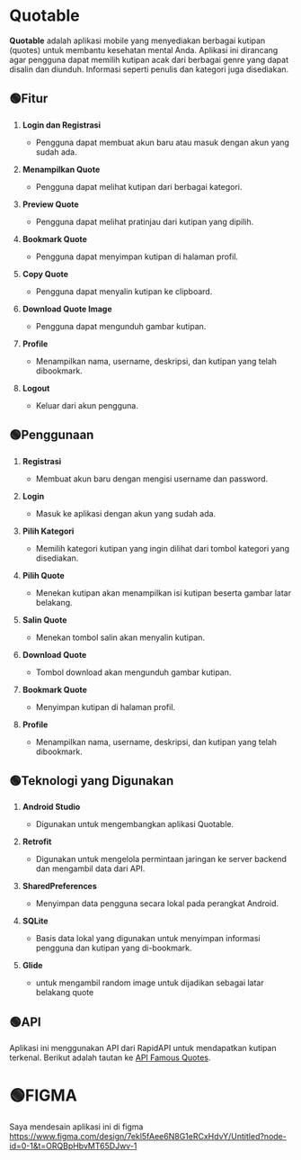 # Quotable

**Quotable** adalah aplikasi mobile yang menyediakan berbagai kutipan (quotes) untuk membantu kesehatan mental Anda. Aplikasi ini dirancang agar pengguna dapat memilih kutipan acak dari berbagai genre yang dapat disalin dan diunduh. Informasi seperti penulis dan kategori juga disediakan.

## 🟢Fitur

1. **Login dan Registrasi**
   - Pengguna dapat membuat akun baru atau masuk dengan akun yang sudah ada.

2. **Menampilkan Quote**
   - Pengguna dapat melihat kutipan dari berbagai kategori.

3. **Preview Quote**
   - Pengguna dapat melihat pratinjau dari kutipan yang dipilih.

4. **Bookmark Quote**
   - Pengguna dapat menyimpan kutipan di halaman profil.

5. **Copy Quote**
   - Pengguna dapat menyalin kutipan ke clipboard.

6. **Download Quote Image**
   - Pengguna dapat mengunduh gambar kutipan.

7. **Profile**
   - Menampilkan nama, username, deskripsi, dan kutipan yang telah dibookmark.

8. **Logout**
   - Keluar dari akun pengguna.

## 🟢Penggunaan

1. **Registrasi**
   - Membuat akun baru dengan mengisi username dan password.

2. **Login**
   - Masuk ke aplikasi dengan akun yang sudah ada.

3. **Pilih Kategori**
   - Memilih kategori kutipan yang ingin dilihat dari tombol kategori yang disediakan.

4. **Pilih Quote**
   - Menekan kutipan akan menampilkan isi kutipan beserta gambar latar belakang.

5. **Salin Quote**
   - Menekan tombol salin akan menyalin kutipan.

6. **Download Quote**
   - Tombol download akan mengunduh gambar kutipan.

7. **Bookmark Quote**
   - Menyimpan kutipan di halaman profil.

8. **Profile**
   - Menampilkan nama, username, deskripsi, dan kutipan yang telah dibookmark.

## 🟢Teknologi yang Digunakan

1. **Android Studio**
   - Digunakan untuk mengembangkan aplikasi Quotable.

2. **Retrofit**
   - Digunakan untuk mengelola permintaan jaringan ke server backend dan mengambil data dari API.

3. **SharedPreferences**
   - Menyimpan data pengguna secara lokal pada perangkat Android.

4. **SQLite**
   - Basis data lokal yang digunakan untuk menyimpan informasi pengguna dan kutipan yang di-bookmark.
     
5. **Glide**
   - untuk mengambil random image untuk dijadikan sebagai latar belakang quote

## 🟢API
Aplikasi ini menggunakan API dari RapidAPI untuk mendapatkan kutipan terkenal. 
Berikut adalah tautan ke [API Famous Quotes](https://rapidapi.com/saicoder/api/famous-quotes4).

# 🟢FIGMA
Saya mendesain aplikasi ini di figma
https://www.figma.com/design/7ekl5fAee6N8G1eRCxHdvY/Untitled?node-id=0-1&t=ORQBpHbvMT65DJwv-1


